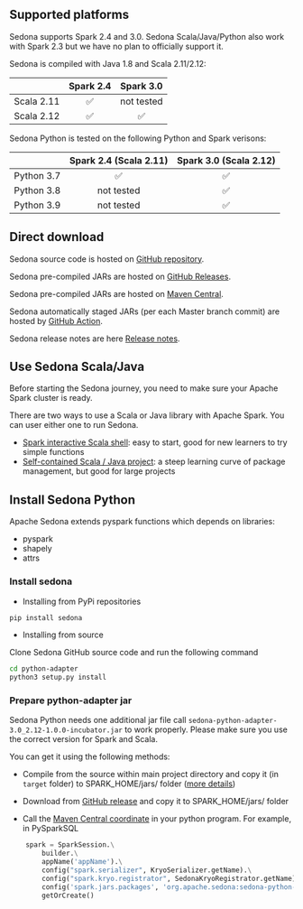 ## Supported platforms

Sedona supports Spark 2.4 and 3.0. Sedona Scala/Java/Python also work with Spark 2.3 but we have no plan to officially support it.

Sedona is compiled with Java 1.8 and Scala 2.11/2.12:

|             | Spark 2.4 | Spark 3.0 |
|:-----------:| :---------:|:---------:|
| Scala 2.11  |  ✅  |  not tested  |
| Scala 2.12 | ✅  |  ✅  |

Sedona Python is tested on the following Python and Spark verisons:

|             | Spark 2.4 (Scala 2.11) | Spark 3.0 (Scala 2.12)|
|:-----------:|:---------:|:---------:|
| Python 3.7  |  ✅  |  ✅  |
| Python 3.8 | not tested  |  ✅  |
| Python 3.9 | not tested  |  ✅  |


## Direct download

Sedona source code is hosted on [GitHub repository](https://github.com/apache/incubator-sedona/).

Sedona pre-compiled JARs are hosted on [GitHub Releases](https://github.com/apache/incubator-sedona/releases).

Sedona pre-compiled JARs are hosted on [Maven Central](../GeoSpark-All-Modules-Maven-Central-Coordinates).

Sedona automatically staged JARs (per each Master branch commit) are hosted by [GitHub Action](https://github.com/apache/incubator-sedona/actions?query=workflow%3A%22Scala+and+Java+build%22).

Sedona release notes are here [Release notes](../GeoSpark-All-Modules-Release-notes).

## Use Sedona Scala/Java

Before starting the Sedona journey, you need to make sure your Apache Spark cluster is ready.

There are two ways to use a Scala or Java library with Apache Spark. You can user either one to run Sedona.

* [Spark interactive Scala shell](../scalashell): easy to start, good for new learners to try simple functions
* [Self-contained Scala / Java project](../project): a steep learning curve of package management, but good for large projects

## Install Sedona Python

Apache Sedona extends pyspark functions which depends on libraries:

* pyspark
* shapely
* attrs

### Install sedona

* Installing from PyPi repositories

```bash
pip install sedona
```

* Installing from source

Clone Sedona GitHub source code and run the following command

```bash
cd python-adapter
python3 setup.py install
```

### Prepare python-adapter jar

Sedona Python needs one additional jar file call `sedona-python-adapter-3.0_2.12-1.0.0-incubator.jar` to work properly. Please make sure you use the correct version for Spark and Scala.

You can get it using the following methods:

* Compile from the source within main project directory and copy it (in `target` folder) to SPARK_HOME/jars/ folder ([more details](/download/compile/#compile-scala-and-java-source-code))

* Download from [GitHub release](https://github.com/apache/incubator-sedona/releases) and copy it to SPARK_HOME/jars/ folder
* Call the [Maven Central coordinate](../GeoSpark-All-Modules-Maven-Central-Coordinates) in your python program. For example, in PySparkSQL
```python
    spark = SparkSession.\
        builder.\
        appName('appName').\
        config("spark.serializer", KryoSerializer.getName).\
        config("spark.kryo.registrator", SedonaKryoRegistrator.getName) .\
        config('spark.jars.packages', 'org.apache.sedona:sedona-python-adapter-3.0_2.12:1.0.0-incubator').\
        getOrCreate()
```